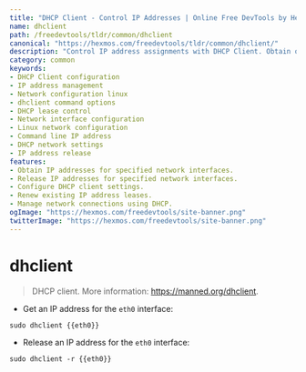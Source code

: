 ```yaml
---
title: "DHCP Client - Control IP Addresses | Online Free DevTools by Hexmos"
name: dhclient
path: /freedevtools/tldr/common/dhclient
canonical: "https://hexmos.com/freedevtools/tldr/common/dhclient/"
description: "Control IP address assignments with DHCP Client. Obtain or release IP configurations using the command line interface. Free online tool, no registration required."
category: common
keywords:
- DHCP Client configuration
- IP address management
- Network configuration linux
- dhclient command options
- DHCP lease control
- Network interface configuration
- Linux network configuration
- Command line IP address
- DHCP network settings
- IP address release
features:
- Obtain IP addresses for specified network interfaces.
- Release IP addresses for specified network interfaces.
- Configure DHCP client settings.
- Renew existing IP address leases.
- Manage network connections using DHCP.
ogImage: "https://hexmos.com/freedevtools/site-banner.png"
twitterImage: "https://hexmos.com/freedevtools/site-banner.png"
---
```


# dhclient

> DHCP client.
> More information: <https://manned.org/dhclient>.

- Get an IP address for the `eth0` interface:

`sudo dhclient {{eth0}}`

- Release an IP address for the `eth0` interface:

`sudo dhclient -r {{eth0}}`
